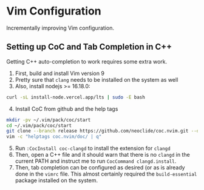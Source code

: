 # Vim Configuration
Incrementally improving Vim configuration.

## Setting up CoC and Tab Completion in C++
Getting C++ auto-completion to work requires some extra work.

1. First, build and install Vim version 9
2. Pretty sure that `clang` needs to be installed on the system as well
3. Also, install nodejs >= 16.18.0:
```bash
curl -sL install-node.vercel.app/lts | sudo -E bash
```
4. Install CoC from github and the help tags
```bash
mkdir -pv ~/.vim/pack/coc/start
cd ~/.vim/pack/coc/start
git clone --branch release https://github.com/neoclide/coc.nvim.git --depth=1
vim -c "helptags coc.nvim/doc/ | q"
```
5. Run `:CocInstall coc-clangd` to install the extension for `clangd`
6. Then, open a C++ file and it should warn that there is no `clangd` in the
   current PATH and instruct me to run `CocCommand clangd.install`.
7. Then, tab completion can be configured as desired (or as is already done in
   the `vimrc` file. This almost certainly required the `build-essential`
   package installed on the system.

